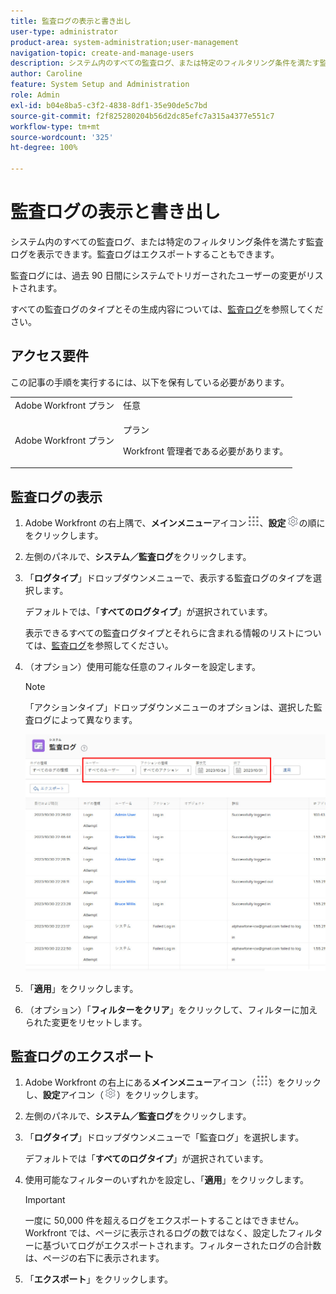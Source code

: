 ```yaml
---
title: 監査ログの表示と書き出し
user-type: administrator
product-area: system-administration;user-management
navigation-topic: create-and-manage-users
description: システム内のすべての監査ログ、または特定のフィルタリング条件を満たす監査ログを表示できます。監査ログはエクスポートすることもできます。監査ログには、過去 90 日間にシステムでトリガーされたユーザーの変更がリストされます。
author: Caroline
feature: System Setup and Administration
role: Admin
exl-id: b04e8ba5-c3f2-4838-8df1-35e90de5c7bd
source-git-commit: f2f825280204b56d2dc85efc7a315a4377e551c7
workflow-type: tm+mt
source-wordcount: '325'
ht-degree: 100%

---
```


# 監査ログの表示と書き出し

<!--
**DON'T DELETE, DRAFT OR HIDE THIS ARTICLE. IT IS LINKED TO THE PRODUCT, THROUGH THE CONTEXT SENSITIVE HELP LINKS. **
-->

システム内のすべての監査ログ、または特定のフィルタリング条件を満たす監査ログを表示できます。監査ログはエクスポートすることもできます。

監査ログには、過去 90 日間にシステムでトリガーされたユーザーの変更がリストされます。

すべての監査ログのタイプとその生成内容については、[監査ログ](../../../administration-and-setup/add-users/create-and-manage-users/audit-logs.md)を参照してください。

## アクセス要件

この記事の手順を実行するには、以下を保有している必要があります。

<table style="table-layout:auto"> 
 <col> 
 <col> 
 <tbody> 
  <tr> 
   <td role="rowheader">Adobe Workfront プラン</td> 
   <td>任意</td> 
  </tr> 
  <tr> 
   <td role="rowheader">Adobe Workfront プラン</td> 
   <td> <p>プラン </p> <p>Workfront 管理者である必要があります。</p> </td> 
  </tr> 
 </tbody> 
</table>

## 監査ログの表示

1. Adobe Workfront の右上隅で、**メインメニュー**&#x200B;アイコン![](assets/main-menu-icon.png)、**設定**![](assets/gear-icon-settings.png)の順にをクリックします。

1. 左側のパネルで、**システム／監査ログ**&#x200B;をクリックします。
1. 「**ログタイプ**」ドロップダウンメニューで、表示する監査ログのタイプを選択します。

   デフォルトでは、「**すべてのログタイプ**」が選択されています。

   表示できるすべての監査ログタイプとそれらに含まれる情報のリストについては、[監査ログ](../../../administration-and-setup/add-users/create-and-manage-users/audit-logs.md)を参照してください。

1. （オプション）使用可能な任意のフィルターを設定します。

   >[!NOTE]
   >
   >「アクションタイプ」ドロップダウンメニューのオプションは、選択した監査ログによって異なります。

   ![](assets/audit-logs.jpg)

1. 「**適用**」をクリックします。
1. （オプション）「**フィルターをクリア**」をクリックして、フィルターに加えられた変更をリセットします。

## 監査ログのエクスポート

1. Adobe Workfront の右上にある&#x200B;**メインメニュー**&#x200B;アイコン（![](assets/main-menu-icon.png)）をクリックし、**設定**&#x200B;アイコン（![](assets/gear-icon-settings.png)）をクリックします。

1. 左側のパネルで、**システム／監査ログ**&#x200B;をクリックします。

1. 「**ログタイプ**」ドロップダウンメニューで「監査ログ」を選択します。

   デフォルトでは「**すべてのログタイプ**」が選択されています。

1. 使用可能なフィルターのいずれかを設定し、「**適用**」をクリックします。

   >[!IMPORTANT]
   >
   >一度に 50,000 件を超えるログをエクスポートすることはできません。Workfront では、ページに表示されるログの数ではなく、設定したフィルターに基づいてログがエクスポートされます。フィルターされたログの合計数は、ページの右下に表示されます。

1. 「**エクスポート**」をクリックします。
